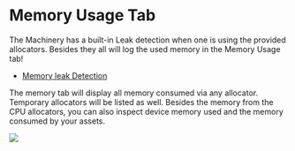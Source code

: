 # Memory Usage Tab

The Machinery has a built-in Leak detection when one is using the provided allocators. Besides they all will log the used memory in the Memory Usage tab!

- [Memory leak Detection]({{docs}}foundation/memory_tracker.h.html#memory_tracker.h)

The memory tab will display all memory consumed via any allocator. Temporary allocators will be listed as well. Besides the memory from the CPU allocators, you can also inspect device memory used and the memory consumed by your assets.

![](https://paper-attachments.dropbox.com/s_5086E710AFB88B222C81207791AF7092731DB9D2900AFABEA044A0AC0B80DFFB_1625603084539_image.png)
